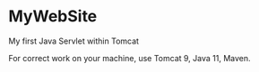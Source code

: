 # MyWebSite
My first Java Servlet within Tomcat

For correct work on your machine, use Tomcat 9, Java 11, Maven.
